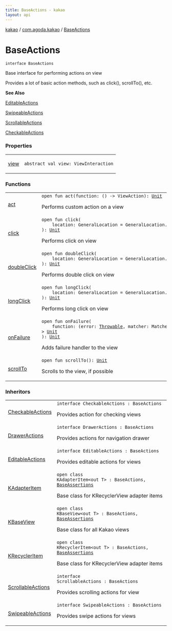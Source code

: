 ```yaml
---
title: BaseActions - kakao
layout: api
---
```


<div class='api-docs-breadcrumbs'><a href="../../index.html">kakao</a> / <a href="../index.html">com.agoda.kakao</a> / <a href=".">BaseActions</a></div>

# BaseActions

<div class="signature"><code><span class="keyword">interface </span><span class="identifier">BaseActions</span></code></div>

Base interface for performing actions on view

Provides a lot of basic action methods, such as click(), scrollTo(), etc.

**See Also**

<a href="../-editable-actions/index.html">EditableActions</a>

<a href="../-swipeable-actions/index.html">SwipeableActions</a>

<a href="../-scrollable-actions/index.html">ScrollableActions</a>

<a href="../-checkable-actions/index.html">CheckableActions</a>

### Properties

<table class="api-docs-table">
<tbody>
<tr>
<td markdown="1">

<a href="view.html">view</a>


</td>
<td markdown="1">
<div class="signature"><code><span class="keyword">abstract</span> <span class="keyword">val </span><span class="identifier">view</span><span class="symbol">: </span><span class="identifier">ViewInteraction</span></code></div>

</td>
</tr>
</tbody>
</table>

### Functions

<table class="api-docs-table">
<tbody>
<tr>
<td markdown="1">

<a href="act.html">act</a>


</td>
<td markdown="1">
<div class="signature"><code><span class="keyword">open</span> <span class="keyword">fun </span><span class="identifier">act</span><span class="symbol">(</span><span class="parameterName" id="com.agoda.kakao.BaseActions$act(kotlin.Function0((android.support.test.espresso.ViewAction)))/function">function</span><span class="symbol">:</span>&nbsp;<span class="symbol">(</span><span class="symbol">)</span>&nbsp;<span class="symbol">-&gt;</span>&nbsp;<span class="identifier">ViewAction</span><span class="symbol">)</span><span class="symbol">: </span><a href="https://kotlinlang.org/api/latest/jvm/stdlib/kotlin/-unit/index.html"><span class="identifier">Unit</span></a></code></div>

Performs custom action on a view


</td>
</tr>
<tr>
<td markdown="1">

<a href="click.html">click</a>


</td>
<td markdown="1">
<div class="signature"><code><span class="keyword">open</span> <span class="keyword">fun </span><span class="identifier">click</span><span class="symbol">(</span><br/>&nbsp;&nbsp;&nbsp;&nbsp;<span class="parameterName" id="com.agoda.kakao.BaseActions$click(android.support.test.espresso.action.GeneralLocation)/location">location</span><span class="symbol">:</span>&nbsp;<span class="identifier">GeneralLocation</span>&nbsp;<span class="symbol">=</span>&nbsp;GeneralLocation.VISIBLE_CENTER<br/><span class="symbol">)</span><span class="symbol">: </span><a href="https://kotlinlang.org/api/latest/jvm/stdlib/kotlin/-unit/index.html"><span class="identifier">Unit</span></a></code></div>

Performs click on view


</td>
</tr>
<tr>
<td markdown="1">

<a href="double-click.html">doubleClick</a>


</td>
<td markdown="1">
<div class="signature"><code><span class="keyword">open</span> <span class="keyword">fun </span><span class="identifier">doubleClick</span><span class="symbol">(</span><br/>&nbsp;&nbsp;&nbsp;&nbsp;<span class="parameterName" id="com.agoda.kakao.BaseActions$doubleClick(android.support.test.espresso.action.GeneralLocation)/location">location</span><span class="symbol">:</span>&nbsp;<span class="identifier">GeneralLocation</span>&nbsp;<span class="symbol">=</span>&nbsp;GeneralLocation.VISIBLE_CENTER<br/><span class="symbol">)</span><span class="symbol">: </span><a href="https://kotlinlang.org/api/latest/jvm/stdlib/kotlin/-unit/index.html"><span class="identifier">Unit</span></a></code></div>

Performs double click on view


</td>
</tr>
<tr>
<td markdown="1">

<a href="long-click.html">longClick</a>


</td>
<td markdown="1">
<div class="signature"><code><span class="keyword">open</span> <span class="keyword">fun </span><span class="identifier">longClick</span><span class="symbol">(</span><br/>&nbsp;&nbsp;&nbsp;&nbsp;<span class="parameterName" id="com.agoda.kakao.BaseActions$longClick(android.support.test.espresso.action.GeneralLocation)/location">location</span><span class="symbol">:</span>&nbsp;<span class="identifier">GeneralLocation</span>&nbsp;<span class="symbol">=</span>&nbsp;GeneralLocation.VISIBLE_CENTER<br/><span class="symbol">)</span><span class="symbol">: </span><a href="https://kotlinlang.org/api/latest/jvm/stdlib/kotlin/-unit/index.html"><span class="identifier">Unit</span></a></code></div>

Performs long click on view


</td>
</tr>
<tr>
<td markdown="1">

<a href="on-failure.html">onFailure</a>


</td>
<td markdown="1">
<div class="signature"><code><span class="keyword">open</span> <span class="keyword">fun </span><span class="identifier">onFailure</span><span class="symbol">(</span><br/>&nbsp;&nbsp;&nbsp;&nbsp;<span class="parameterName" id="com.agoda.kakao.BaseActions$onFailure(kotlin.Function2((kotlin.Throwable, org.hamcrest.Matcher((android.view.View)), kotlin.Unit)))/function">function</span><span class="symbol">:</span>&nbsp;<span class="symbol">(</span><span class="parameterName">error</span><span class="symbol">:</span>&nbsp;<a href="https://kotlinlang.org/api/latest/jvm/stdlib/kotlin/-throwable/index.html"><span class="identifier">Throwable</span></a><span class="symbol">,</span>&nbsp;<span class="parameterName">matcher</span><span class="symbol">:</span>&nbsp;<span class="identifier">Matcher</span><span class="symbol">&lt;</span><a href="https://developer.android.com/reference/android/view/View.html"><span class="identifier">View</span></a><span class="symbol">&gt;</span><span class="symbol">)</span>&nbsp;<span class="symbol">-&gt;</span>&nbsp;<a href="https://kotlinlang.org/api/latest/jvm/stdlib/kotlin/-unit/index.html"><span class="identifier">Unit</span></a><br/><span class="symbol">)</span><span class="symbol">: </span><a href="https://kotlinlang.org/api/latest/jvm/stdlib/kotlin/-unit/index.html"><span class="identifier">Unit</span></a></code></div>

Adds failure handler to the view


</td>
</tr>
<tr>
<td markdown="1">

<a href="scroll-to.html">scrollTo</a>


</td>
<td markdown="1">
<div class="signature"><code><span class="keyword">open</span> <span class="keyword">fun </span><span class="identifier">scrollTo</span><span class="symbol">(</span><span class="symbol">)</span><span class="symbol">: </span><a href="https://kotlinlang.org/api/latest/jvm/stdlib/kotlin/-unit/index.html"><span class="identifier">Unit</span></a></code></div>

Scrolls to the view, if possible


</td>
</tr>
</tbody>
</table>

### Inheritors

<table class="api-docs-table">
<tbody>
<tr>
<td markdown="1">

<a href="../-checkable-actions/index.html">CheckableActions</a>


</td>
<td markdown="1">
<div class="signature"><code><span class="keyword">interface </span><span class="identifier">CheckableActions</span>&nbsp;<span class="symbol">:</span>&nbsp;<span class="identifier">BaseActions</span></code></div>

Provides action for checking views


</td>
</tr>
<tr>
<td markdown="1">

<a href="../-drawer-actions/index.html">DrawerActions</a>


</td>
<td markdown="1">
<div class="signature"><code><span class="keyword">interface </span><span class="identifier">DrawerActions</span>&nbsp;<span class="symbol">:</span>&nbsp;<span class="identifier">BaseActions</span></code></div>

Provides actions for navigation drawer


</td>
</tr>
<tr>
<td markdown="1">

<a href="../-editable-actions/index.html">EditableActions</a>


</td>
<td markdown="1">
<div class="signature"><code><span class="keyword">interface </span><span class="identifier">EditableActions</span>&nbsp;<span class="symbol">:</span>&nbsp;<span class="identifier">BaseActions</span></code></div>

Provides editable actions for views


</td>
</tr>
<tr>
<td markdown="1">

<a href="../-k-adapter-item/index.html">KAdapterItem</a>


</td>
<td markdown="1">
<div class="signature"><code><span class="keyword">open</span> <span class="keyword">class </span><span class="identifier">KAdapterItem</span><span class="symbol">&lt;</span><span class="keyword">out</span>&nbsp;<span class="identifier">T</span><span class="symbol">&gt;</span>&nbsp;<span class="symbol">:</span>&nbsp;<span class="identifier">BaseActions</span><span class="symbol">, </span><a href="../-base-assertions/index.html"><span class="identifier">BaseAssertions</span></a></code></div>

Base class for KRecyclerView adapter items


</td>
</tr>
<tr>
<td markdown="1">

<a href="../-k-base-view/index.html">KBaseView</a>


</td>
<td markdown="1">
<div class="signature"><code><span class="keyword">open</span> <span class="keyword">class </span><span class="identifier">KBaseView</span><span class="symbol">&lt;</span><span class="keyword">out</span>&nbsp;<span class="identifier">T</span><span class="symbol">&gt;</span>&nbsp;<span class="symbol">:</span>&nbsp;<span class="identifier">BaseActions</span><span class="symbol">, </span><a href="../-base-assertions/index.html"><span class="identifier">BaseAssertions</span></a></code></div>

Base class for all Kakao views


</td>
</tr>
<tr>
<td markdown="1">

<a href="../-k-recycler-item/index.html">KRecyclerItem</a>


</td>
<td markdown="1">
<div class="signature"><code><span class="keyword">open</span> <span class="keyword">class </span><span class="identifier">KRecyclerItem</span><span class="symbol">&lt;</span><span class="keyword">out</span>&nbsp;<span class="identifier">T</span><span class="symbol">&gt;</span>&nbsp;<span class="symbol">:</span>&nbsp;<span class="identifier">BaseActions</span><span class="symbol">, </span><a href="../-base-assertions/index.html"><span class="identifier">BaseAssertions</span></a></code></div>

Base class for KRecyclerView adapter items


</td>
</tr>
<tr>
<td markdown="1">

<a href="../-scrollable-actions/index.html">ScrollableActions</a>


</td>
<td markdown="1">
<div class="signature"><code><span class="keyword">interface </span><span class="identifier">ScrollableActions</span>&nbsp;<span class="symbol">:</span>&nbsp;<span class="identifier">BaseActions</span></code></div>

Provides scrolling actions for view


</td>
</tr>
<tr>
<td markdown="1">

<a href="../-swipeable-actions/index.html">SwipeableActions</a>


</td>
<td markdown="1">
<div class="signature"><code><span class="keyword">interface </span><span class="identifier">SwipeableActions</span>&nbsp;<span class="symbol">:</span>&nbsp;<span class="identifier">BaseActions</span></code></div>

Provides swipe actions for views


</td>
</tr>
</tbody>
</table>
